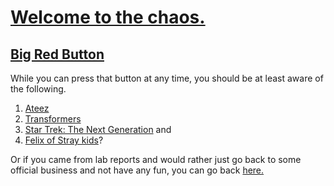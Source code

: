 # [Welcome to the chaos.](https://monip1.github.io/Chaos/fun-things/)

## [Big Red Button](https://monip1.github.io/fun-things/Chaos/ForFun.html)

While you can press that button at any time, you should be at least aware of the following.
1. [Ateez](ateez-info.md)
2. [Transformers](transformers-info.md)
3. [Star Trek: The Next Generation](https://monip1.github.io/fun-things/Chaos/star-trek-info.html) and
4. [Felix of Stray kids](https://monip1.github.io/fun-things/Chaos/felix-info.html)?



Or if you came from lab reports and would rather just go back to some official business and not have any fun, you can go back [here.](https://monip1.github.io/cse15l-lab-reports/)
